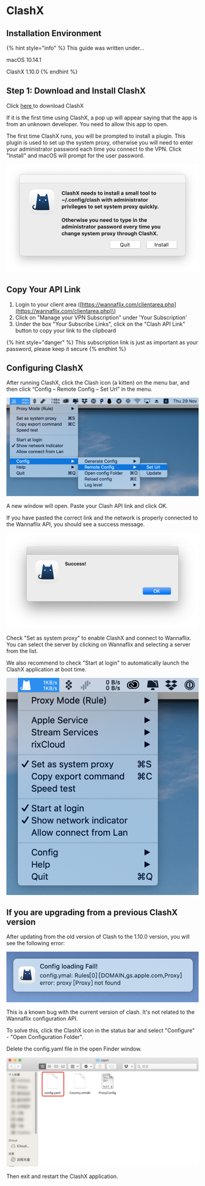 # ClashX

## Installation Environment

{% hint style="info" %}
This guide was written under...

macOS 10.14.1 

ClashX 1.10.0
{% endhint %}

## Step 1: Download and Install ClashX

Click [here ](https://wannaflix.com/dl.php?type=d&id=8)to download ClashX

If it is the first time using ClashX, a pop up will appear saying that the app is from an unknown developer. You  need to allow this app to open.

The first time ClashX runs, you will be prompted to install a plugin. This plugin is used to set up the system proxy, otherwise you will need to enter your administrator password each time you connect to the VPN. Click "Install" and macOS will prompt for the user password.

![](../../.gitbook/assets/27ea88123713c4a37330dadc0a60d44f%20%281%29.png)

## Copy Your API Link

1. Login to your client area \([https://wannaflix.com/clientarea.php](https://wannaflix.com/clientarea.php)\)
2. Click on "Manage your VPN Subscription" under 'Your Subscription'
3. Under the box "Your Subscribe Links", click on the "Clash API Link" button to copy your link to the clipboard

{% hint style="danger" %}
This subscription link is just as important as your password, please keep it secure
{% endhint %}

## Configuring ClashX

After running ClashX, click the Clash icon \(a kitten\) on the menu bar, and then click “Config – Remote Config – Set Url” in the menu.

![](../../.gitbook/assets/41d698ed0cee3d62af6d1fc6d94a81fa.png)

A new window will open. Paste your Clash API link and click OK.

If you have pasted the correct link and the network is properly connected to the Wannaflix API, you should see a success message.

![](../../.gitbook/assets/5d5c4570d5f092b49ab5137e92550bdc.png)

Check "Set as system proxy" to enable ClashX and connect to Wannaflix. You can select the server by clicking on Wannaflix and selecting a server from the list. 

We also recommend to check "Start at login" to automatically launch the ClashX application at boot time.

![](../../.gitbook/assets/7eba10589f970b06c993d3aa6275200a.png)

## If you are upgrading from a previous ClashX version

After updating from the old version of Clash to the 1.10.0 version, you will see the following error:

![](../../.gitbook/assets/378125d64dc2b271c9b1cafc42fdd634.png)

This is a known bug with the current version of clash. It's not related to the Wannaflix configuration API. 

To solve this, click the ClashX icon in the status bar and select "Configure" - "Open Configuration Folder".

Delete the config.yaml file in the open Finder window.

![](../../.gitbook/assets/f2156562aac93e23b2730837ecbbc05c.png)

Then exit and restart the ClashX application.







